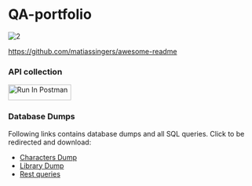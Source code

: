 # QA-portfolio
![2](https://github.com/user-attachments/assets/06f22e0f-65f6-4950-be36-cdfe52f93043)

https://github.com/matiassingers/awesome-readme





### API collection

[<img src="https://run.pstmn.io/button.svg" alt="Run In Postman" style="width: 128px; height: 32px;">](https://god.gw.postman.com/run-collection/30340129-9f204385-6e37-40a8-8c66-c545028aa289?action=collection%2Ffork&source=rip_markdown&collection-url=entityId%3D30340129-9f204385-6e37-40a8-8c66-c545028aa289%26entityType%3Dcollection%26workspaceId%3D3787d95b-f6ee-438c-bb4c-b14f23f41a33#?env%5BBook%20environment%5D=W3sia2V5IjoiYmFzZV91cmwiLCJ2YWx1ZSI6Imh0dHBzOi8vc2ltcGxlLWJvb2tzLWFwaS5nbGl0Y2gubWUiLCJlbmFibGVkIjp0cnVlLCJ0eXBlIjoiZGVmYXVsdCIsInNlc3Npb25WYWx1ZSI6Imh0dHBzOi8vc2ltcGxlLWJvb2tzLWFwaS5nbGl0Y2gubWUiLCJzZXNzaW9uSW5kZXgiOjB9XQ==)


### Database Dumps

Following links contains database dumps and all SQL queries. Click to be redirected and download:

- [Characters Dump](https://drive.google.com/file/d/1aouJWJEOBXxIfR5RNekctdIimpgfzjo7/view?usp=sharing)
- [Library Dump](https://drive.google.com/file/d/1hsHqN83engEs6HhtCEn2Ka3tQPk0e6ht/view?usp=sharing)
- [Rest queries](https://docs.google.com/document/d/1qp99Mk5ZtkCaAuxLZpMCTVIWdRcbbExjVonKOJEsmbM/edit) 



